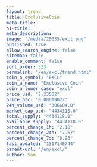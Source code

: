 ```yaml
---
layout: trend
title: ExclusiveCoin
meta-title: 
h1-title: 
meta-description: 
image: "/media/20035/excl.png"
published: true
allow_search_engine: false
sitemap: false
enable_comment: false
sort_order: 523
permalink: "/en/excl/trend.html"
coin_a_symbol: "EXCL"
coin_a_name: "Exclusive Coin"
coin_a_lower_case: "excl"
price_usd: "2.23502"
price_btc: "0.00019022"
24h_volume_usd: "306684.0"
market_cap_usd: "4434118.0"
total_supply: "4434118.0"
available_supply: "4434118.0"
percent_change_1h: "2.18"
percent_change_24h: "7.67"
percent_change_7d: "0.93"
last_updated: "1517140744"
parent-url: "/en/excl/"
author: Sam
---
```


